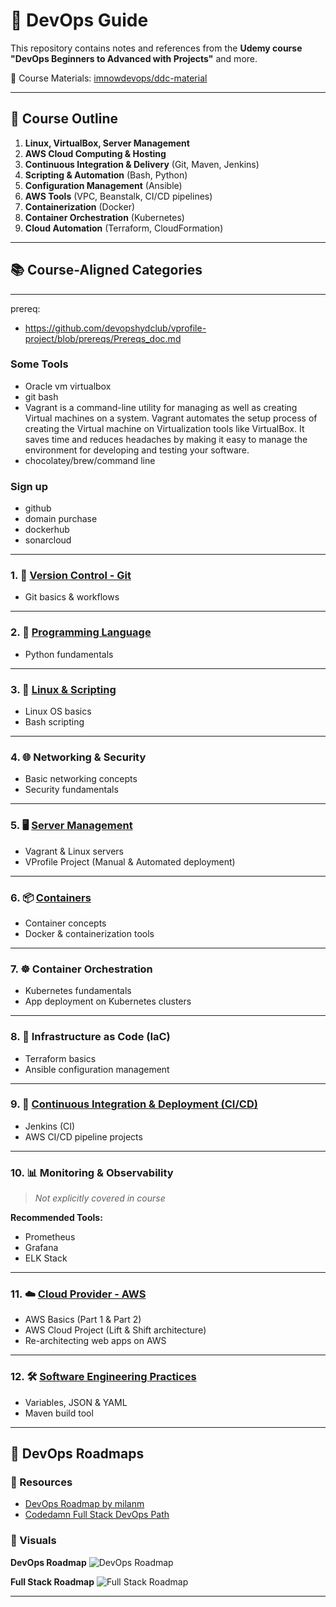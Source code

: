 # 🚀 DevOps Guide

This repository contains notes and references from the **Udemy course**
**"DevOps Beginners to Advanced with Projects"** and more.

📁 Course Materials: [imnowdevops/ddc-material](https://github.com/imnowdevops/ddc-material)

---

## 🧱 Course Outline

1. **Linux, VirtualBox, Server Management**
2. **AWS Cloud Computing & Hosting**
3. **Continuous Integration & Delivery** (Git, Maven, Jenkins)
4. **Scripting & Automation** (Bash, Python)
5. **Configuration Management** (Ansible)
6. **AWS Tools** (VPC, Beanstalk, CI/CD pipelines)
7. **Containerization** (Docker)
8. **Container Orchestration** (Kubernetes)
9. **Cloud Automation** (Terraform, CloudFormation)

---

## 📚 Course-Aligned Categories
---
prereq:
- https://github.com/devopshydclub/vprofile-project/blob/prereqs/Prereqs_doc.md

### Some Tools

- Oracle vm virtualbox
- git bash
- Vagrant is a command-line utility for managing as well as creating Virtual machines on a system. Vagrant automates the setup process of creating the Virtual machine on Virtualization tools like VirtualBox. It saves time and reduces headaches by making it easy to manage the environment for developing and testing your software.
- chocolatey/brew/command line

### Sign up

- github
- domain purchase
- dockerhub
- sonarcloud
---

### 1. 🧩 [Version Control - Git](/1_GIT/)

* Git basics & workflows

---

### 2. 🐍 [Programming Language](/2_Learn%20one%20programming%20language/)

* Python fundamentals

---

### 3. 🐧 [Linux & Scripting](./3_Learn%20Linux%20&%20Scripting/)

* Linux OS basics
* Bash scripting

---

### 4. 🌐 Networking & Security

* Basic networking concepts
* Security fundamentals

---

### 5. 🖥️ [Server Management](./5_Learn%20Server%20Management/)

* Vagrant & Linux servers
* VProfile Project (Manual & Automated deployment)

---

### 6. 📦 [Containers](./6_Learn%20Containers/)

* Container concepts
* Docker & containerization tools

---

### 7. ☸️ Container Orchestration

* Kubernetes fundamentals
* App deployment on Kubernetes clusters

---

### 8. 🧾 Infrastructure as Code (IaC)

* Terraform basics
* Ansible configuration management

---

### 9. 🔁 [Continuous Integration & Deployment (CI/CD)](./9_Learn%20CI_CD/)

* Jenkins (CI)
* AWS CI/CD pipeline projects

---

### 10. 📊 Monitoring & Observability

> *Not explicitly covered in course*

**Recommended Tools:**

* Prometheus
* Grafana
* ELK Stack

---

### 11. ☁️ [Cloud Provider - AWS](./11_Learn%20one%20Cloud%20provider/)

* AWS Basics (Part 1 & Part 2)
* AWS Cloud Project (Lift & Shift architecture)
* Re-architecting web apps on AWS

---

### 12. 🛠️ [Software Engineering Practices](./12_Learn%20Software%20Engineering%20Practices/)

* Variables, JSON & YAML
* Maven build tool

---

## 🧭 DevOps Roadmaps

### 🔗 Resources

* [DevOps Roadmap by milanm](https://github.com/milanm/DevOps-Roadmap)
* [Codedamn Full Stack DevOps Path](https://codedamn.com/learning-path/fullstack)

### 📌 Visuals

**DevOps Roadmap**
![DevOps Roadmap](https://github.com/milanm/DevOps-Roadmap/raw/master/DevOps%20Roadmap.png)

**Full Stack Roadmap**
![Full Stack Roadmap](https://www.guvi.in/blog/wp-content/uploads/2024/03/4-2.webp)

---